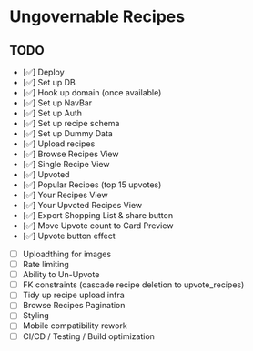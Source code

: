 # Ungovernable Recipes

## TODO

- [✅] Deploy
- [✅] Set up DB
- [✅] Hook up domain (once available) 
- [✅] Set up NavBar
- [✅] Set up Auth
- [✅] Set up recipe schema
- [✅] Set up Dummy Data
- [✅] Upload recipes
- [✅] Browse Recipes View
- [✅] Single Recipe View
- [✅] Upvoted
- [✅] Popular Recipes (top 15 upvotes)
- [✅] Your Recipes View
- [✅] Your Upvoted Recipes View
- [✅] Export Shopping List & share button
- [✅] Move Upvote count to Card Preview
- [✅] Upvote button effect
- [ ] Uploadthing for images
- [ ] Rate limiting
- [ ] Ability to Un-Upvote
- [ ] FK constraints (cascade recipe deletion to upvote_recipes)
- [ ] Tidy up recipe upload infra
- [ ] Browse Recipes Pagination
- [ ] Styling
- [ ] Mobile compatibility rework
- [ ] CI/CD / Testing / Build optimization
